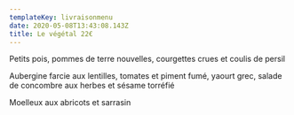 ```yaml
---
templateKey: livraisonmenu
date: 2020-05-08T13:43:08.143Z
title: Le végétal 22€
---
```

Petits pois, pommes de terre nouvelles, courgettes crues et coulis de persil

Aubergine farcie aux lentilles, tomates et piment fumé, yaourt grec, salade de concombre aux herbes et sésame torréfié

Moelleux aux abricots et sarrasin